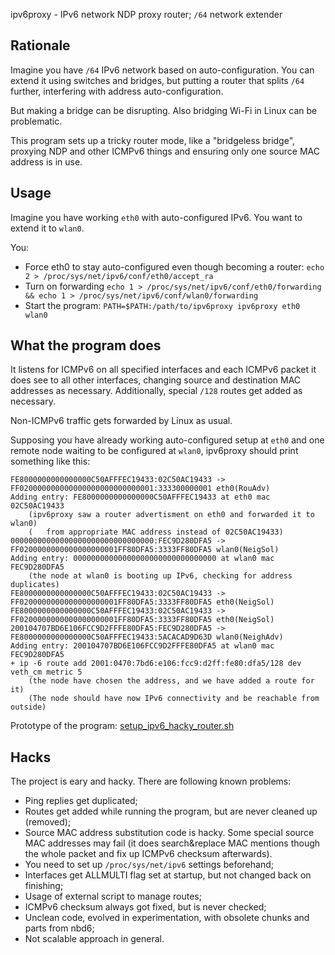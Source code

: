 ipv6proxy - IPv6 network NDP proxy router; `/64` network extender

Rationale
---
Imagine you have `/64` IPv6 network based on auto-configuration.
You can extend it using switches and bridges, but putting a router that splits `/64` further, interfering with address auto-configuration.

But making a bridge can be disrupting. Also bridging Wi-Fi in Linux can be problematic.

This program sets up a tricky router mode, like a "bridgeless bridge", proxying NDP and other ICMPv6 things and ensuring only one source MAC address is in use.

Usage
---

Imagine you have working `eth0` with auto-configured IPv6. You want to extend it to `wlan0`.

You:

* Force eth0 to stay auto-configured even though becoming a router: `echo 2 > /proc/sys/net/ipv6/conf/eth0/accept_ra`
* Turn on forwarding `echo 1 > /proc/sys/net/ipv6/conf/eth0/forwarding && echo 1 > /proc/sys/net/ipv6/conf/wlan0/forwarding`
* Start the program: `PATH=$PATH:/path/to/ipv6proxy ipv6proxy eth0 wlan0`

What the program does
---
It listens for ICMPv6 on all specified interfaces and each ICMPv6 packet it does see to all other interfaces, changing source and destination MAC addresses as necessary.
Additionally, special `/128` routes get added as necessary.

Non-ICMPv6 traffic gets forwarded by Linux as usual.

Supposing you have already working auto-configured setup at `eth0` and one remote node waiting to be configured at `wlan0`, ipv6proxy should print something like this:

```
FE8000000000000000C50AFFFEC19433:02C50AC19433 -> FF020000000000000000000000000001:333300000001 eth0(RouAdv)
Adding entry: FE8000000000000000C50AFFFEC19433 at eth0 mac 02C50AC19433
    (ipv6proxy saw a router advertisment on eth0 and forwarded it to wlan0) 
    (   from appropriate MAC address instead of 02C50AC19433)
00000000000000000000000000000000:FEC9D280DFA5 -> FF0200000000000000000001FF80DFA5:3333FF80DFA5 wlan0(NeigSol)
Adding entry: 00000000000000000000000000000000 at wlan0 mac FEC9D280DFA5
    (the node at wlan0 is booting up IPv6, checking for address duplicates)
FE8000000000000000C50AFFFEC19433:02C50AC19433 -> FF0200000000000000000001FF80DFA5:3333FF80DFA5 eth0(NeigSol)
FE8000000000000000C50AFFFEC19433:02C50AC19433 -> FF0200000000000000000001FF80DFA5:3333FF80DFA5 eth0(NeigSol)
200104707BD6E106FCC9D2FFFE80DFA5:FEC9D280DFA5 -> FE8000000000000000C50AFFFEC19433:5ACACAD9D63D wlan0(NeighAdv)
Adding entry: 200104707BD6E106FCC9D2FFFE80DFA5 at wlan0 mac FEC9D280DFA5
+ ip -6 route add 2001:0470:7bd6:e106:fcc9:d2ff:fe80:dfa5/128 dev veth_cm metric 5
    (the node have chosen the address, and we have added a route for it)
    (The node should have now IPv6 connectivity and be reachable from outside)
```

Prototype of the program: [setup_ipv6_hacky_router.sh](https://gist.github.com/vi/9633572)

Hacks
---
The project is eary and hacky. There are following known problems:

* Ping replies get duplicated;
* Routes get added while running the program, but are never cleaned up (removed);
* Source MAC address substitution code is hacky. Some special source MAC addresses may fail (it does search&replace MAC mentions though the whole packet and fix up ICMPv6 checksum afterwards).
* You need to set up `/proc/sys/net/ipv6` settings beforehand;
* Interfaces get ALLMULTI flag set at startup, but not changed back on finishing;
* Usage of external script to manage routes;
* ICMPv6 checksum always got fixed, but is never checked;
* Unclean code, evolved in experimentation, with obsolete chunks and parts from nbd6;
* Not scalable approach in general.

